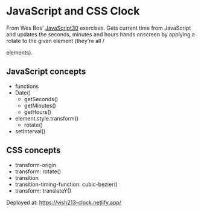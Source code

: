 # JavaScript and CSS Clock

From Wes Bos' [JavaScript30](https://javascript30.com/) exercises. Gets current time from JavaScript and updates the seconds, minutes and hours hands onscreen by applying a rotate to the given element (they're all /<div> elements).

## JavaScript concepts
- functions
- Date()
    - getSeconds()
    - getMinutes()
    - getHours()
- element.style.transform()
    - rotate()
- setInterval()

## CSS concepts

- transform-origin
- transform: rotate()
- transition
- transition-timing-function: cubic-bezier()
- transform: translateY()

Deployed at: https://vish213-clock.netlify.app/